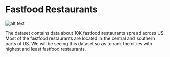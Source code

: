 
<h1>Fastfood Restaurants</h1>

![alt text](http://picz.in/data/media/8/Fast-food.jpg)

The dataset contains data about 10K fastfood restaurants spread across US. Most of the fastfood restaurants are located in the central and southern parts of US. We will be seeing this dataset so as to rank the cities with highest and least fastfood restaurants.
 
